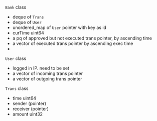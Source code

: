 `Bank` class

- deque of `Trans`
- deque of `User` 
- unordered_map of `User` pointer with key as id
- curTime uint64
- a pq of approved but not executed trans pointer, by ascending time
- a vector of executed trans pointer by ascending exec time
- 

`User` class

- logged in IP. need to be set
- a vector of incoming trans pointer
- a vector of outgoing trans pointer

`Trans` class

- time uint64
- sender (pointer)
- receiver (pointer)
- amount uint32
